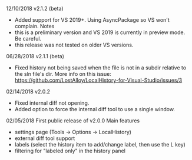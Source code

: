 ﻿12/10/2018 v2.1.2 (beta)
* Added support for VS 2019+. Using AsyncPackage so VS won't complain. 
Notes
* this is a preliminary version and VS 2019 is currently in preview mode. Be careful.
* this release was not tested on older VS versions.

06/28/2018 v2.1.1 (beta)
* Fixed history not being saved when the file is not in a subdir relative to the sln file's dir. More info on this issue: https://github.com/LostAlloy/LocalHistory-for-Visual-Studio/issues/3

02/14/2018 v2.0.2
* Fixed internal diff not opening.
* Added option to force the internal diff tool to use a single window.

02/05/2018
First public release of v2.0.0
Main features
* settings page (Tools -> Options -> LocalHistory)
* external diff tool support
* labels (select the history item to add/change label, then use the L key)
* filtering for "labeled only" in the history panel
